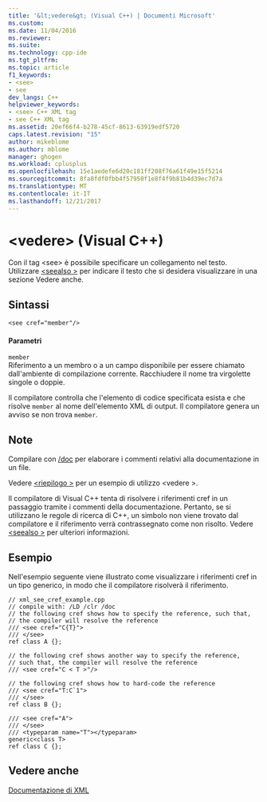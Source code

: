 ```yaml
---
title: '&lt;vedere&gt; (Visual C++) | Documenti Microsoft'
ms.custom: 
ms.date: 11/04/2016
ms.reviewer: 
ms.suite: 
ms.technology: cpp-ide
ms.tgt_pltfrm: 
ms.topic: article
f1_keywords:
- <see>
- see
dev_langs: C++
helpviewer_keywords:
- <see> C++ XML tag
- see C++ XML tag
ms.assetid: 20ef66f4-b278-45cf-8613-63919edf5720
caps.latest.revision: "15"
author: mikeblome
ms.author: mblome
manager: ghogen
ms.workload: cplusplus
ms.openlocfilehash: 15e1aedefe6d20c181ff208f76a61f49e15f5214
ms.sourcegitcommit: 8fa8fdf0fbb4f57950f1e8f4f9b81b4d39ec7d7a
ms.translationtype: MT
ms.contentlocale: it-IT
ms.lasthandoff: 12/21/2017
---
```

# <a name="ltseegt-visual-c"></a>&lt;vedere&gt; (Visual C++)
Con il tag \<see> è possibile specificare un collegamento nel testo. Utilizzare [ \<seealso >](../ide/seealso-visual-cpp.md) per indicare il testo che si desidera visualizzare in una sezione Vedere anche.  
  
## <a name="syntax"></a>Sintassi  
  
```  
<see cref="member"/>  
```  
  
#### <a name="parameters"></a>Parametri  
 `member`  
 Riferimento a un membro o a un campo disponibile per essere chiamato dall'ambiente di compilazione corrente.  Racchiudere il nome tra virgolette singole o doppie.  
  
 Il compilatore controlla che l'elemento di codice specificata esista e che risolve `member` al nome dell'elemento XML di output.  Il compilatore genera un avviso se non trova `member`.  
  
## <a name="remarks"></a>Note  
 Compilare con [/doc](../build/reference/doc-process-documentation-comments-c-cpp.md) per elaborare i commenti relativi alla documentazione in un file.  
  
 Vedere [ \<riepilogo >](../ide/summary-visual-cpp.md) per un esempio di utilizzo \<vedere >.  
  
 Il compilatore di Visual C++ tenta di risolvere i riferimenti cref in un passaggio tramite i commenti della documentazione.  Pertanto, se si utilizzano le regole di ricerca di C++, un simbolo non viene trovato dal compilatore e il riferimento verrà contrassegnato come non risolto. Vedere [ \<seealso >](../ide/seealso-visual-cpp.md) per ulteriori informazioni.  
  
## <a name="example"></a>Esempio  
 Nell'esempio seguente viene illustrato come visualizzare i riferimenti cref in un tipo generico, in modo che il compilatore risolverà il riferimento.  
  
```  
// xml_see_cref_example.cpp  
// compile with: /LD /clr /doc  
// the following cref shows how to specify the reference, such that,  
// the compiler will resolve the reference  
/// <see cref="C{T}">  
/// </see>  
ref class A {};  
  
// the following cref shows another way to specify the reference,   
// such that, the compiler will resolve the reference  
/// <see cref="C < T >"/>  
  
// the following cref shows how to hard-code the reference  
/// <see cref="T:C`1">  
/// </see>  
ref class B {};  
  
/// <see cref="A">  
/// </see>  
/// <typeparam name="T"></typeparam>  
generic<class T>  
ref class C {};  
```  
  
## <a name="see-also"></a>Vedere anche  
 [Documentazione di XML](../ide/xml-documentation-visual-cpp.md)